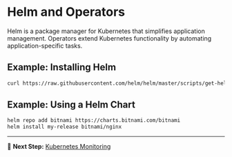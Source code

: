 # Helm and Operators

Helm is a package manager for Kubernetes that simplifies application management. Operators extend Kubernetes functionality by automating application-specific tasks.

## Example: Installing Helm
```bash
curl https://raw.githubusercontent.com/helm/helm/master/scripts/get-helm-3 | bash
```

## Example: Using a Helm Chart
```bash
helm repo add bitnami https://charts.bitnami.com/bitnami
helm install my-release bitnami/nginx
```

---

📝 **Next Step:** [Kubernetes Monitoring](04-kubernetes-monitoring.md)
